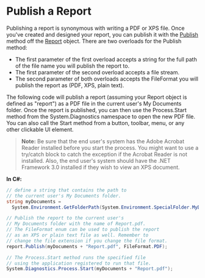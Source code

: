 ﻿<!--
|metadata|
{
    "fileName": "documentengine-publish-a-report",
    "controlName": "Infragistics Document Library",
    "tags": ["Reporting"]
}
|metadata|
-->

# Publish a Report

Publishing a report is synonymous with writing a PDF or XPS file. Once you've created and designed your report, you can publish it with the [Publish](Infragistics.Web.Mvc.Documents.Reports~Infragistics.Documents.Reports.Report.Report~Publish.html "Link to the Web API Reference Guide to the Publish member.") method off the [Report](Infragistics.Web.Mvc.Documents.Reports~Infragistics.Documents.Reports.Report.Report.html "Link to the Web API Reference Guide to the Report member.") object. There are two overloads for the Publish method:

-   The first parameter of the first overload accepts a string for the full path of the file name you will publish the report to.
-   The first parameter of the second overload accepts a file stream.
-   The second parameter of both overloads accepts the FileFormat you will publish the report as (PDF, XPS, plain text).

The following code will publish a report (assuming your Report object is defined as "report") as a PDF file in the current user's My Documents folder. Once the report is published, you can then use the Process.Start method from the System.Diagnostics namespace to open the new PDF file. You can also call the Start method from a button, toolbar, menu, or any other clickable UI element.

> **Note:** Be sure that the end user's system has the Adobe Acrobat Reader installed before you start the process. You might want to use a try/catch block to catch the exception if the Acrobat Reader is not installed. Also, the end user's system should have the .NET Framework 3.0 installed if they wish to view an XPS document.

**In C#:**

```csharp
// define a string that contains the path to
// the current user's My Documents folder.
string myDocuments =
  System.Environment.GetFolderPath(System.Environment.SpecialFolder.MyDocuments);

// Publish the report to the current user's 
// My Documents folder with the name of Report.pdf.
// The FileFormat enum can be used to publish the report
// as an XPS or plain text file as well. Remember to 
// change the file extension if you change the file format.
report.Publish(myDocuments + "Report.pdf", FileFormat.PDF);

// The Process.Start method runs the specified file
// using the application registered to run that file.
System.Diagnostics.Process.Start(myDocuments + "Report.pdf");
```